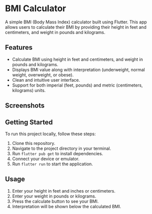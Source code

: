 # BMI Calculator

A simple BMI (Body Mass Index) calculator built using Flutter. This app allows users to calculate their BMI by providing their height in feet and centimeters, and weight in pounds and kilograms.

## Features

- Calculate BMI using height in feet and centimeters, and weight in pounds and kilograms.
- Displays BMI value along with interpretation (underweight, normal weight, overweight, or obese).
- Clean and intuitive user interface.
- Support for both imperial (feet, pounds) and metric (centimeters, kilograms) units.

## Screenshots


## Getting Started

To run this project locally, follow these steps:

1. Clone this repository.
2. Navigate to the project directory in your terminal.
3. Run `flutter pub get` to install dependencies.
4. Connect your device or emulator.
5. Run `flutter run` to start the application.

## Usage

1. Enter your height in feet and inches or centimeters.
2. Enter your weight in pounds or kilograms.
3. Press the calculate button to see your BMI.
4. Interpretation will be shown below the calculated BMI.
